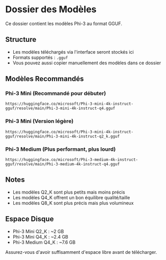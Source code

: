 # Dossier des Modèles

Ce dossier contient les modèles Phi-3 au format GGUF.

## Structure

- Les modèles téléchargés via l'interface seront stockés ici
- Formats supportés : `.gguf`
- Vous pouvez aussi copier manuellement des modèles dans ce dossier

## Modèles Recommandés

### Phi-3 Mini (Recommandé pour débuter)
```
https://huggingface.co/microsoft/Phi-3-mini-4k-instruct-gguf/resolve/main/Phi-3-mini-4k-instruct-q4.gguf
```

### Phi-3 Mini (Version légère)
```
https://huggingface.co/microsoft/Phi-3-mini-4k-instruct-gguf/resolve/main/Phi-3-mini-4k-instruct-q2_k.gguf
```

### Phi-3 Medium (Plus performant, plus lourd)
```
https://huggingface.co/microsoft/Phi-3-medium-4k-instruct-gguf/resolve/main/Phi-3-medium-4k-instruct-q4.gguf
```

## Notes

- Les modèles Q2_K sont plus petits mais moins précis
- Les modèles Q4_K offrent un bon équilibre qualité/taille
- Les modèles Q8_K sont plus précis mais plus volumineux

## Espace Disque

- Phi-3 Mini Q2_K : ~2 GB
- Phi-3 Mini Q4_K : ~2.4 GB
- Phi-3 Medium Q4_K : ~7.6 GB

Assurez-vous d'avoir suffisamment d'espace libre avant de télécharger.
